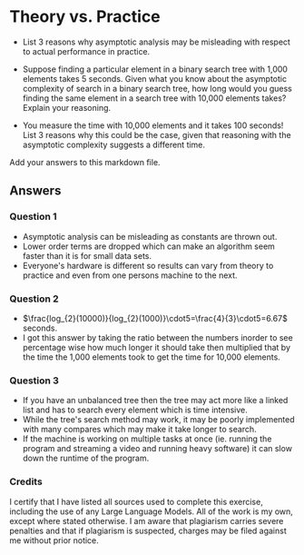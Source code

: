 # Theory vs. Practice

- List 3 reasons why asymptotic analysis may be misleading with respect to
  actual performance in practice.

- Suppose finding a particular element in a binary search tree with 1,000
  elements takes 5 seconds. Given what you know about the asymptotic complexity
  of search in a binary search tree, how long would you guess finding the same
  element in a search tree with 10,000 elements takes? Explain your reasoning.

- You measure the time with 10,000 elements and it takes 100 seconds! List 3
  reasons why this could be the case, given that reasoning with the asymptotic
  complexity suggests a different time.

Add your answers to this markdown file.


## Answers

### Question 1
* Asymptotic analysis can be misleading as constants are thrown out.
* Lower order terms are dropped which can make an algorithm seem faster than it is for small data sets.
* Everyone's hardware is different so results can vary from theory to practice and even from one persons machine to the next.

### Question 2
* $\frac{log_{2}(10000)}{log_{2}(1000)}\cdot5=\frac{4}{3}\cdot5=6.67$ seconds.
* I got this answer by taking the ratio between the numbers inorder to see percentage wise how much longer it should take then multiplied that by the time the 1,000 elements took to get the time for 10,000 elements. 

### Question 3
* If you have an unbalanced tree then the tree may act more like a linked list and has to search every element which is time intensive.
* While the tree's search method may work, it may be poorly implemented with many compares which may make it take longer to search.
* If the machine is working on multiple tasks at once (ie. running the program and streaming a video and running heavy software) it can slow down the runtime of the program.


### Credits
I certify that I have listed all sources used to complete this exercise, including the use of any Large Language Models. All of the work is my own, except where stated otherwise. I am aware that plagiarism carries severe penalties and that if plagiarism is suspected, charges may be filed against me without prior notice.